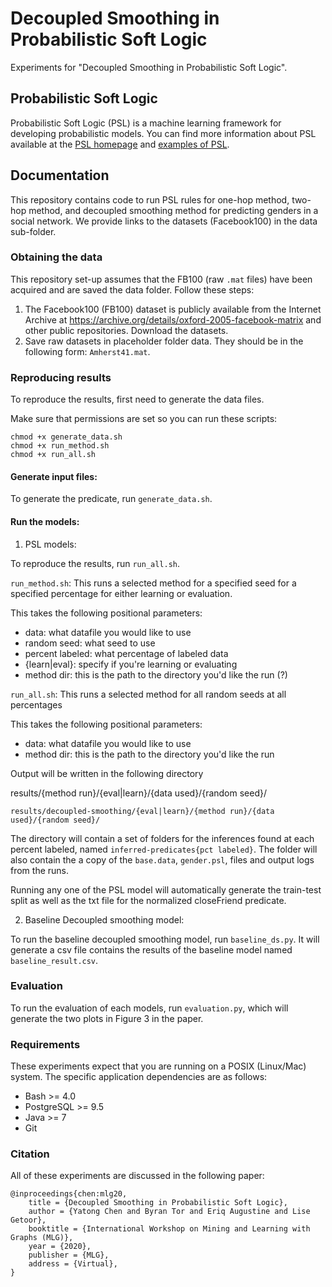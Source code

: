 # Decoupled Smoothing in Probabilistic Soft Logic

Experiments for "Decoupled Smoothing in Probabilistic Soft Logic".

## Probabilistic Soft Logic

Probabilistic Soft Logic (PSL) is a machine learning framework for developing probabilistic models. You can find more information about PSL available at the [PSL homepage](https://psl.linqs.org/) and [examples of PSL](https://github.com/linqs/psl-examples). 

## Documentation

This repository contains code to run PSL rules for one-hop method, two-hop method, and decoupled smoothing method for predicting genders in a social network. 
We provide links to the datasets (Facebook100) in the data sub-folder.

### Obtaining the data

This repository set-up assumes that the FB100 (raw `.mat` files) have been acquired and are saved the data folder. Follow these steps:
1. The Facebook100 (FB100) dataset is publicly available from the Internet Archive at https://archive.org/details/oxford-2005-facebook-matrix and other public repositories. Download the datasets.
2. Save raw datasets in placeholder folder data. They should be in the following form: `Amherst41.mat`.

### Reproducing results
To reproduce the results, first need to generate the data files.

Make sure that permissions are set so you can run these scripts: 
```
chmod +x generate_data.sh
chmod +x run_method.sh
chmod +x run_all.sh
```

#### Generate input files:
To generate the predicate, run `generate_data.sh`. 


#### Run the models:

1. PSL models:

To reproduce the results, run `run_all.sh`. 

`run_method.sh`: This runs a selected method for a specified seed for a specified percentage for either learning or evaluation.

This takes the following positional parameters: 
* data: what datafile you would like to use
* random seed: what seed to use
* percent labeled: what percentage of labeled data
* {learn|eval}: specify if you're learning or evaluating
* method dir: this is the path to the directory you'd like the run (?)

`run_all.sh`: This runs a selected method for all random seeds at all percentages

This takes the following positional parameters: 
* data: what datafile you would like to use
* method dir: this is the path to the directory you'd like the run

Output will be written in the following directory

results/{method run}/{eval|learn}/{data used}/{random seed}/

`results/decoupled-smoothing/{eval|learn}/{method run}/{data used}/{random seed}/`

The directory will contain a set of folders for the inferences found at each percent labeled, named `inferred-predicates{pct labeled}`.
The folder will also contain the a copy of the `base.data`, `gender.psl`, files and output logs from the runs.

Running any one of the PSL model will automatically generate the train-test split as well as the txt file for the normalized closeFriend predicate.

2. Baseline Decoupled smoothing model:

To run the baseline decoupled smoothing model, run `baseline_ds.py`. It will generate a csv file contains the results of the baseline model named `baseline_result.csv`.


### Evaluation
To run the evaluation of each models, run `evaluation.py`, which will generate the two plots in Figure 3 in the paper.


### Requirements
These experiments expect that you are running on a POSIX (Linux/Mac) system. The specific application dependencies are as follows:

* Bash >= 4.0
* PostgreSQL >= 9.5
* Java >= 7
* Git


### Citation

All of these experiments are discussed in the following paper:

```
@inproceedings{chen:mlg20,
    title = {Decoupled Smoothing in Probabilistic Soft Logic},
    author = {Yatong Chen and Byran Tor and Eriq Augustine and Lise Getoor},
    booktitle = {International Workshop on Mining and Learning with Graphs (MLG)},
    year = {2020},
    publisher = {MLG},
    address = {Virtual},
}
```


